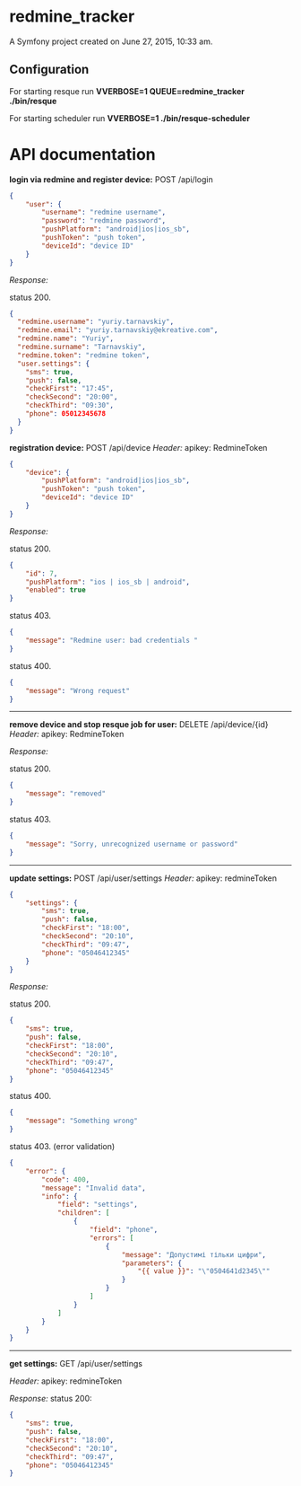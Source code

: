 redmine_tracker
===============

A Symfony project created on June 27, 2015, 10:33 am.

## Configuration

For starting resque run __VVERBOSE=1 QUEUE=redmine_tracker ./bin/resque__

For starting scheduler run __VVERBOSE=1 ./bin/resque-scheduler__

# API documentation

__login via redmine and register device:__ POST /api/login
```json
{
    "user": {
        "username": "redmine username",
        "password": "redmine password",
        "pushPlatform": "android|ios|ios_sb",
        "pushToken": "push token",
        "deviceId": "device ID"
    }
}
```
*Response:* 

status 200. 

```json
{
  "redmine.username": "yuriy.tarnavskiy",
  "redmine.email": "yuriy.tarnavskiy@ekreative.com",
  "redmine.name": "Yuriy",
  "redmine.surname": "Tarnavskiy",
  "redmine.token": "redmine token",
  "user.settings": {
    "sms": true,
    "push": false,
    "checkFirst": "17:45",
    "checkSecond": "20:00",
    "checkThird": "09:30",
    "phone": 05012345678
  }
}
```

__registration device:__ POST /api/device
*Header:*  apikey: RedmineToken

```json
{
    "device": {
        "pushPlatform": "android|ios|ios_sb",
        "pushToken": "push token",
        "deviceId": "device ID"
    }
}
```
*Response:* 

status 200. 

```json
{
    "id": 7,
    "pushPlatform": "ios | ios_sb | android",
    "enabled": true
}
```

status 403.

```json
{
    "message": "Redmine user: bad credentials "
}
```

status 400.

```json
{
    "message": "Wrong request"
}
```

---

__remove device and stop resque job for user:__ DELETE /api/device/{id}
*Header:*  apikey: RedmineToken

*Response:* 

status 200. 

```json
{
    "message": "removed"
}
```

status 403.

```json
{
    "message": "Sorry, unrecognized username or password"
}
```

---

__update settings:__ POST /api/user/settings
*Header:* apikey: redmineToken

```json
{
    "settings": {
        "sms": true,
        "push": false,
        "checkFirst": "18:00",
        "checkSecond": "20:10",
        "checkThird": "09:47",
        "phone": "05046412345"
    }
}
```
*Response:* 

status 200. 

```json
{
    "sms": true,
    "push": false,
    "checkFirst": "18:00",
    "checkSecond": "20:10",
    "checkThird": "09:47",
    "phone": "05046412345"
}
```

status 400.

```json
{
    "message": "Something wrong"
}
```
status 403. (error validation)

```json
{
    "error": {
        "code": 400,
        "message": "Invalid data",
        "info": {
            "field": "settings",
            "children": [
                {
                    "field": "phone",
                    "errors": [
                        {
                            "message": "Допустимі тільки цифри",
                            "parameters": {
                                "{{ value }}": "\"0504641d2345\""
                            }
                        }
                    ]
                }
            ]
        }
    }
}
```

---

__get settings:__ GET /api/user/settings

*Header:*  apikey: redmineToken

*Response:*
status 200:
```json
{
    "sms": true,
    "push": false,
    "checkFirst": "18:00",
    "checkSecond": "20:10",
    "checkThird": "09:47",
    "phone": "05046412345"
}
```
